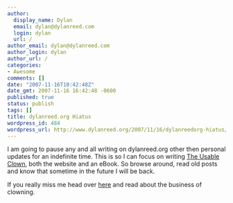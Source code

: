 ```yaml
---
author:
  display_name: Dylan
  email: dylan@dylanreed.com
  login: dylan
  url: /
author_email: dylan@dylanreed.com
author_login: dylan
author_url: /
categories:
- Awesome
comments: []
date: "2007-11-16T10:42:48Z"
date_gmt: 2007-11-16 16:42:48 -0600
published: true
status: publish
tags: []
title: dylanreed.org Hiatus
wordpress_id: 484
wordpress_url: http://www.dylanreed.org/2007/11/16/dylanreedorg-hiatus/
---
```


I am going to pause any and all writing on dylanreed.org other then personal updates for an indefinite time. This is so I can focus on writing [The Usable Clown][1], both the website and an eBook. So browse around, read old posts and know that sometime in the future I will be back.

   [1]: http://www.clownusability.com

If you really miss me head over [here][2] and read about the business of clowning.

   [2]: http://www.clownusability.com

